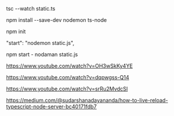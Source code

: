 tsc --watch static.ts

npm install --save-dev nodemon ts-node

npm init

"start": "nodemon static.js",

npm start - nodaman static.js


https://www.youtube.com/watch?v=OH3wSkKy4YE

https://www.youtube.com/watch?v=dqpwgss-Q14

https://www.youtube.com/watch?v=srRu2MvdcSI

https://medium.com/@sudarshanadayananda/how-to-live-reload-typescript-node-server-bc40171fdb7